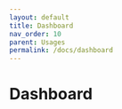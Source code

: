 ```yaml
---
layout: default
title: Dashboard
nav_order: 10
parent: Usages
permalink: /docs/dashboard
---
```


# Dashboard